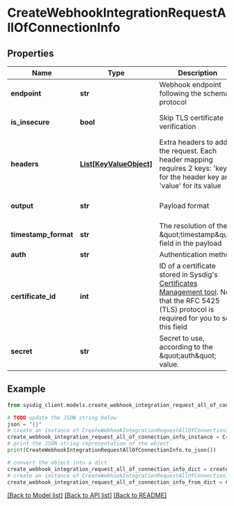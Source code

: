 # CreateWebhookIntegrationRequestAllOfConnectionInfo


## Properties

Name | Type | Description | Notes
------------ | ------------- | ------------- | -------------
**endpoint** | **str** | Webhook endpoint following the schema protocol | 
**is_insecure** | **bool** | Skip TLS certificate verification | [optional] [default to False]
**headers** | [**List[KeyValueObject]**](KeyValueObject.md) | Extra headers to add to the request. Each header mapping requires 2 keys: &#39;key&#39; for the header key and &#39;value&#39; for its value | [optional] 
**output** | **str** | Payload format | [optional] [default to 'json']
**timestamp_format** | **str** | The resolution of the \&quot;timestamp\&quot; field in the payload | [optional] [default to 'nanoseconds']
**auth** | **str** | Authentication method | 
**certificate_id** | **int** | ID of a certificate stored in Sysdig&#39;s [Certificates Management tool](#tag/Certificates). Note that the RFC 5425 (TLS) protocol is required for you to see this field | [optional] 
**secret** | **str** | Secret to use, according to the \&quot;auth\&quot; value. | 

## Example

```python
from sysdig_client.models.create_webhook_integration_request_all_of_connection_info import CreateWebhookIntegrationRequestAllOfConnectionInfo

# TODO update the JSON string below
json = "{}"
# create an instance of CreateWebhookIntegrationRequestAllOfConnectionInfo from a JSON string
create_webhook_integration_request_all_of_connection_info_instance = CreateWebhookIntegrationRequestAllOfConnectionInfo.from_json(json)
# print the JSON string representation of the object
print(CreateWebhookIntegrationRequestAllOfConnectionInfo.to_json())

# convert the object into a dict
create_webhook_integration_request_all_of_connection_info_dict = create_webhook_integration_request_all_of_connection_info_instance.to_dict()
# create an instance of CreateWebhookIntegrationRequestAllOfConnectionInfo from a dict
create_webhook_integration_request_all_of_connection_info_from_dict = CreateWebhookIntegrationRequestAllOfConnectionInfo.from_dict(create_webhook_integration_request_all_of_connection_info_dict)
```
[[Back to Model list]](../README.md#documentation-for-models) [[Back to API list]](../README.md#documentation-for-api-endpoints) [[Back to README]](../README.md)


